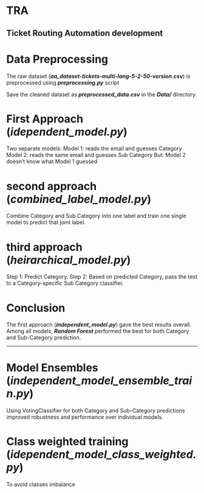 # TRA
Ticket Routing Automation development 
 ---------------------------------------------------

# Data Preprocessing
The raw dataset (***aa_dataset-tickets-multi-lang-5-2-50-version.csv***) is preprocessed using ***preprocessing.py*** script

Save the cleaned dataset as ***preprocessed_data.csv*** in the ***Data/*** directory.

# First Approach (***idependent_model.py***)
Two separate models:
Model 1: reads the email and guesses Category
Model 2: reads the same email and guesses Sub Category
But: Model 2 doesn’t know what Model 1 guessed

# second approach (***combined_label_model.py***)
Combine Category and Sub Category into one label and train one single model to predict that joint label.
 
# third approach (***heirarchical_model.py***)
Step 1: Predict Category.
Step 2: Based on predicted Category, pass the text to a Category-specific Sub Category classifier.

# Conclusion

The first approach (***independent_model.py***) gave the best results overall.
Among all models, ***Random Forest*** performed the best for both Category and Sub-Category prediction.


--------------------------------------------------------------------------------------------------------------------------------------------------------------------------------

# Model Ensembles (***independent_model_ensemble_train.py***) 

Using VotingClassifier for both Category and Sub-Category predictions improved robustness and performance over individual models.


# Class weighted training (***idependent_model_class_weighted.py***)
To avoid classes imbalance